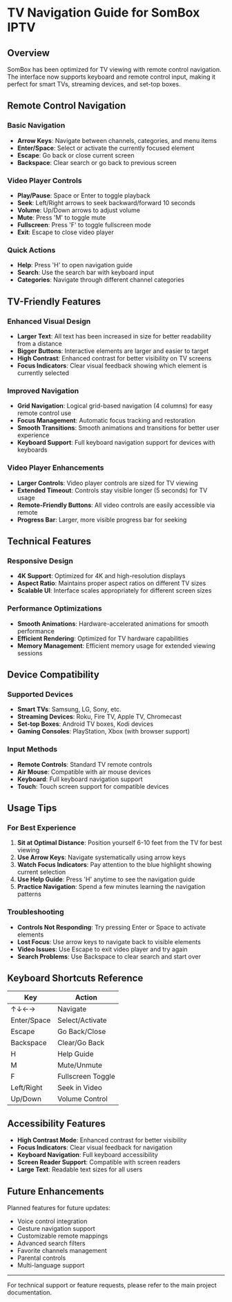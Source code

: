 # TV Navigation Guide for SomBox IPTV

## Overview

SomBox has been optimized for TV viewing with remote control navigation. The interface now supports keyboard and remote control input, making it perfect for smart TVs, streaming devices, and set-top boxes.

## Remote Control Navigation

### Basic Navigation
- **Arrow Keys**: Navigate between channels, categories, and menu items
- **Enter/Space**: Select or activate the currently focused element
- **Escape**: Go back or close current screen
- **Backspace**: Clear search or go back to previous screen

### Video Player Controls
- **Play/Pause**: Space or Enter to toggle playback
- **Seek**: Left/Right arrows to seek backward/forward 10 seconds
- **Volume**: Up/Down arrows to adjust volume
- **Mute**: Press 'M' to toggle mute
- **Fullscreen**: Press 'F' to toggle fullscreen mode
- **Exit**: Escape to close video player

### Quick Actions
- **Help**: Press 'H' to open navigation guide
- **Search**: Use the search bar with keyboard input
- **Categories**: Navigate through different channel categories

## TV-Friendly Features

### Enhanced Visual Design
- **Larger Text**: All text has been increased in size for better readability from a distance
- **Bigger Buttons**: Interactive elements are larger and easier to target
- **High Contrast**: Enhanced contrast for better visibility on TV screens
- **Focus Indicators**: Clear visual feedback showing which element is currently selected

### Improved Navigation
- **Grid Navigation**: Logical grid-based navigation (4 columns) for easy remote control use
- **Focus Management**: Automatic focus tracking and restoration
- **Smooth Transitions**: Smooth animations and transitions for better user experience
- **Keyboard Support**: Full keyboard navigation support for devices with keyboards

### Video Player Enhancements
- **Larger Controls**: Video player controls are sized for TV viewing
- **Extended Timeout**: Controls stay visible longer (5 seconds) for TV usage
- **Remote-Friendly Buttons**: All video controls are easily accessible via remote
- **Progress Bar**: Larger, more visible progress bar for seeking

## Technical Features

### Responsive Design
- **4K Support**: Optimized for 4K and high-resolution displays
- **Aspect Ratio**: Maintains proper aspect ratios on different TV sizes
- **Scalable UI**: Interface scales appropriately for different screen sizes

### Performance Optimizations
- **Smooth Animations**: Hardware-accelerated animations for smooth performance
- **Efficient Rendering**: Optimized for TV hardware capabilities
- **Memory Management**: Efficient memory usage for extended viewing sessions

## Device Compatibility

### Supported Devices
- **Smart TVs**: Samsung, LG, Sony, etc.
- **Streaming Devices**: Roku, Fire TV, Apple TV, Chromecast
- **Set-top Boxes**: Android TV boxes, Kodi devices
- **Gaming Consoles**: PlayStation, Xbox (with browser support)

### Input Methods
- **Remote Controls**: Standard TV remote controls
- **Air Mouse**: Compatible with air mouse devices
- **Keyboard**: Full keyboard navigation support
- **Touch**: Touch screen support for compatible devices

## Usage Tips

### For Best Experience
1. **Sit at Optimal Distance**: Position yourself 6-10 feet from the TV for best viewing
2. **Use Arrow Keys**: Navigate systematically using arrow keys
3. **Watch Focus Indicators**: Pay attention to the blue highlight showing current selection
4. **Use Help Guide**: Press 'H' anytime to see the navigation guide
5. **Practice Navigation**: Spend a few minutes learning the navigation patterns

### Troubleshooting
- **Controls Not Responding**: Try pressing Enter or Space to activate elements
- **Lost Focus**: Use arrow keys to navigate back to visible elements
- **Video Issues**: Use Escape to exit video player and try again
- **Search Problems**: Use Backspace to clear search and start over

## Keyboard Shortcuts Reference

| Key | Action |
|-----|--------|
| ↑↓←→ | Navigate |
| Enter/Space | Select/Activate |
| Escape | Go Back/Close |
| Backspace | Clear/Go Back |
| H | Help Guide |
| M | Mute/Unmute |
| F | Fullscreen Toggle |
| Left/Right | Seek in Video |
| Up/Down | Volume Control |

## Accessibility Features

- **High Contrast Mode**: Enhanced contrast for better visibility
- **Focus Indicators**: Clear visual feedback for navigation
- **Keyboard Navigation**: Full keyboard accessibility
- **Screen Reader Support**: Compatible with screen readers
- **Large Text**: Readable text sizes for all users

## Future Enhancements

Planned features for future updates:
- Voice control integration
- Gesture navigation support
- Customizable remote mappings
- Advanced search filters
- Favorite channels management
- Parental controls
- Multi-language support

---

For technical support or feature requests, please refer to the main project documentation.
